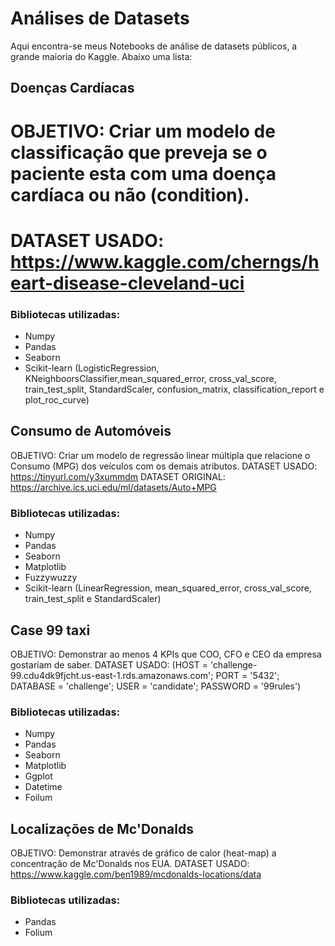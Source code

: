 # Análises de Datasets
Aqui encontra-se meus Notebooks de análise de datasets públicos, a grande maioria do Kaggle. Abaixo uma lista:

## Doenças Cardíacas 
# OBJETIVO: Criar um modelo de classificação que preveja se o paciente esta com uma doença cardíaca ou não (condition).
# DATASET USADO: https://www.kaggle.com/cherngs/heart-disease-cleveland-uci
### Bibliotecas utilizadas:
- Numpy
- Pandas
- Seaborn
- Scikit-learn (LogisticRegression, KNeighboorsClassifier,mean_squared_error, cross_val_score, train_test_split, StandardScaler, confusion_matrix, classification_report e plot_roc_curve)

## Consumo de Automóveis
OBJETIVO: Criar um modelo de regressão linear múltipla que relacione o Consumo (MPG) dos veículos com os demais atributos.
DATASET USADO: https://tinyurl.com/y3xummdm
DATASET ORIGINAL: https://archive.ics.uci.edu/ml/datasets/Auto+MPG
### Bibliotecas utilizadas:
- Numpy
- Pandas
- Seaborn
- Matplotlib
- Fuzzywuzzy
- Scikit-learn (LinearRegression, mean_squared_error, cross_val_score, train_test_split e StandardScaler)

## Case 99 taxi
OBJETIVO: Demonstrar ao menos 4 KPIs que COO, CFO e CEO da empresa gostariam de saber.
DATASET USADO: (HOST = 'challenge-99.cdu4dk9fjcht.us-east-1.rds.amazonaws.com'; PORT = '5432'; DATABASE = 'challenge'; USER = 'candidate'; PASSWORD = '99rules') 
### Bibliotecas utilizadas:
- Numpy
- Pandas
- Seaborn
- Matplotlib
- Ggplot
- Datetime
- Foilum

## Localizações de Mc'Donalds
OBJETIVO: Demonstrar através de gráfico de calor (heat-map) a concentração de Mc'Donalds nos EUA.
DATASET USADO: https://www.kaggle.com/ben1989/mcdonalds-locations/data
### Bibliotecas utilizadas:
- Pandas
- Folium
